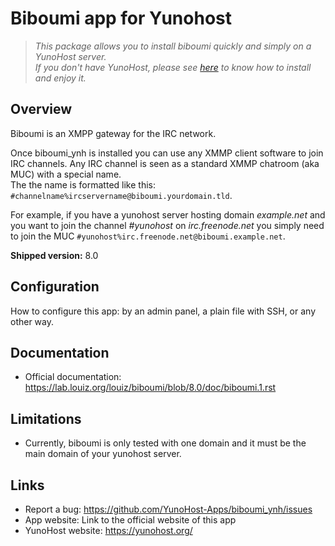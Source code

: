 # Biboumi app for Yunohost


<!--
[![Integration level](https://dash.yunohost.org/integration/biboumi_ynh.svg)](https://ci-apps.yunohost.org/jenkins/job/REPLACEBYYOURAPP%20%28Community%29/lastBuild/consoleFull)
[![Install biboumi_ynh with YunoHost](https://install-app.yunohost.org/install-with-yunohost.png)](https://install-app.yunohost.org/?app=REPLACEBYYOURAPP)
-->

> *This package allows you to install biboumi quickly and simply on a YunoHost server.  
If you don't have YunoHost, please see [here](https://yunohost.org/#/install) to know how to install and enjoy it.*

## Overview

Biboumi is an XMPP gateway for the IRC network.

Once biboumi_ynh is installed you can use any XMMP client software to
join IRC channels. Any IRC channel is seen as a standard XMMP chatroom
(aka MUC) with a special name.  
The the name is formatted like this: `#channelname%ircservername@biboumi.yourdomain.tld`.

For example, if you have a yunohost server hosting domain *example.net*
and you want to join the channel *#yunohost* on *irc.freenode.net* you
simply need to join the MUC `#yunohost%irc.freenode.net@biboumi.example.net`.

**Shipped version:** 8.0

## Configuration

How to configure this app: by an admin panel, a plain file with SSH, or any other way.

## Documentation

 * Official documentation: https://lab.louiz.org/louiz/biboumi/blob/8.0/doc/biboumi.1.rst

## Limitations

* Currently, biboumi is only tested with one domain and it must be the main domain of your yunohost server.

## Links

 * Report a bug: https://github.com/YunoHost-Apps/biboumi_ynh/issues
 * App website: Link to the official website of this app
 * YunoHost website: https://yunohost.org/
